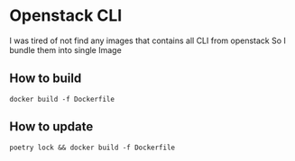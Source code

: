# Openstack CLI

I was tired of not find any images that contains all CLI from openstack
So I bundle them into single Image

## How to build

`docker build -f Dockerfile`

## How to update 

`poetry lock && docker build -f Dockerfile`
